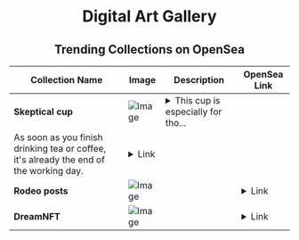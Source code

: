 <div align="center">

# Digital Art Gallery

## Trending Collections on OpenSea

| Collection Name                       | Image                                                                                     | Description                       | OpenSea Link                                                                                          |
|---------------------------------------|-------------------------------------------------------------------------------------------|-----------------------------------|--------------------------------------------------------------------------------------------------------|
| **Skeptical cup** | ![Image](https://i.seadn.io/s/raw/files/2d053c6fd859d2d89442b6e41dbc88b6.jpg?w=500&auto=format?w=200&auto=format) | <details><summary>This cup is especially for tho...</summary>This cup is especially for those who like to procrastinate - it's 1.3 liters. 
As soon as you finish drinking tea or coffee, it's already the end of the working day.</details> | <details><summary>Link</summary>[Skeptical cup](https://opensea.io/collection/skeptical-cup)</details> |
| **Rodeo posts** | ![Image](https://i.seadn.io/s/raw/files/669d4fd43c6ae9ebd5d5b92ca4b855c1.jpg?w=500&auto=format?w=200&auto=format) |  | <details><summary>Link</summary>[Rodeo posts](https://opensea.io/collection/rodeo-posts-4405)</details> |
| **DreamNFT** | ![Image](https://i.seadn.io/s/raw/files/20b20e4fc7ba7da547b690dea7e12ffa.png?w=500&auto=format?w=200&auto=format) |  | <details><summary>Link</summary>[DreamNFT](https://opensea.io/collection/dreamnft-2)</details> |

</div>